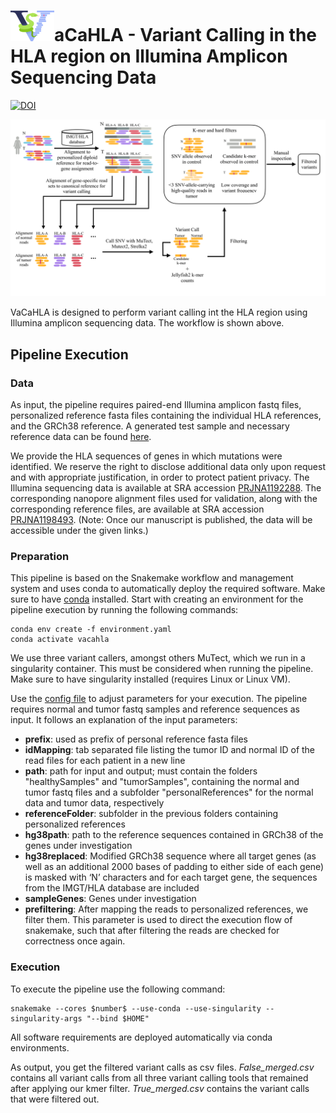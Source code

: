 # ![Logo](vacahla_logo.png)aCaHLA - Variant Calling in the HLA region on Illumina Amplicon Sequencing Data
[![DOI](https://zenodo.org/badge/DOI/10.5281/zenodo.11061968.svg)](https://doi.org/10.5281/zenodo.11061968)

![Pipeline](SnakemakePipeline.png)

VaCaHLA is designed to perform variant calling int the HLA region using Illumina amplicon sequencing data. The workflow is shown above.
## Pipeline Execution
### Data
As input, the pipeline requires paired-end Illumina amplicon fastq files, personalized reference fasta files containing the individual HLA references, and the GRCh38 reference. A generated test sample and necessary reference data can be found [here](https://doi.org/10.5281/zenodo.11061968).

We provide the HLA sequences of genes in which mutations were identified. We reserve the right to disclose additional data only upon request and with appropriate justification, in order to protect patient privacy. The Illumina sequencing data is available at SRA accession [PRJNA1192288](https://dataview.ncbi.nlm.nih.gov/object/PRJNA1192288). The corresponding nanopore alignment files used for validation, along with the corresponding reference files, are available at SRA accession [PRJNA1198493](https://www.ncbi.nlm.nih.gov/sra/PRJNA1198493). (Note: Once our manuscript is published, the data will be accessible under the given links.)

### Preparation
This pipeline is based on the Snakemake workflow and management system and uses conda to automatically deploy the required software. Make sure to have [conda](https://conda.io/projects/conda/en/latest/user-guide/install/index.html) installed. Start with creating an environment for the pipeline execution by running the following commands:

```
conda env create -f environment.yaml
conda activate vacahla
```
We use three variant callers, amongst others MuTect, which we run in a singularity container. This must be considered when running the pipeline. Make sure to have singularity installed (requires Linux or Linux VM).

Use the [config file](SnakemakePipeline/envs/config.yaml) to adjust parameters for your execution. The pipeline requires normal and tumor fastq samples and reference sequences as input.  It follows an explanation of the input parameters:

- **prefix**: used as prefix of personal reference fasta files
- **idMapping**: tab separated file listing the tumor ID and normal ID of the read files for each patient in a new line
- **path**: path for input and output;  must contain the folders "healthySamples" and "tumorSamples", containing the normal and tumor fastq files and a subfolder "personalReferences" for the normal data and tumor data, respectively
- **referenceFolder**: subfolder in the previous folders containing personalized references
- **hg38path**: path to the reference sequences contained in GRCh38 of the genes under investigation
- **hg38replaced**: Modified GRCh38 sequence where all target genes (as well as an additional 2000 bases of padding to either side of each gene) is masked with ‘N’ characters and for each target gene, the sequences from the IMGT/HLA database are included
- **sampleGenes**: Genes under investigation
- **prefiltering**: After mapping the reads to personalized references, we filter them. This parameter is used to direct the execution flow of snakemake, such that after filtering the reads are checked for correctness once again.

### Execution
To execute the pipeline use the following command: 

```
snakemake --cores $number$ --use-conda --use-singularity --singularity-args "--bind $HOME"
```

All software requirements are deployed automatically via conda environments.

As output, you get the filtered variant calls as csv files. *False_merged.csv* contains all variant calls from all three variant calling tools that remained after applying our kmer filter. *True_merged.csv* contains the variant calls that were filtered out.
